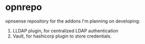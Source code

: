 # opnrepo
opnsense repository for the addons I'm planning on developing:

1. LLDAP plugin, for centralized LDAP authentication
2. Vault, for hashicorp plugin to store credentials.


